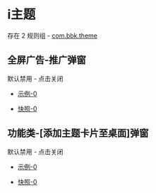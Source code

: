 # i主题

存在 2 规则组 - [com.bbk.theme](/src/apps/com.bbk.theme.ts)

## 全屏广告-推广弹窗

默认禁用 - 点击关闭

- [示例-0](https://m.gkd.li/57941037/8207ec80-6e9d-4b9e-9880-7370d826c405)

- [快照-0](https://i.gkd.li/i/14904298)

## 功能类-[添加主题卡片至桌面]弹窗

默认禁用 - 点击关闭

- [示例-0](https://m.gkd.li/57941037/45df70c2-55bc-428a-91cf-40dff23ae2af)

- [快照-0](https://i.gkd.li/i/14904036)
